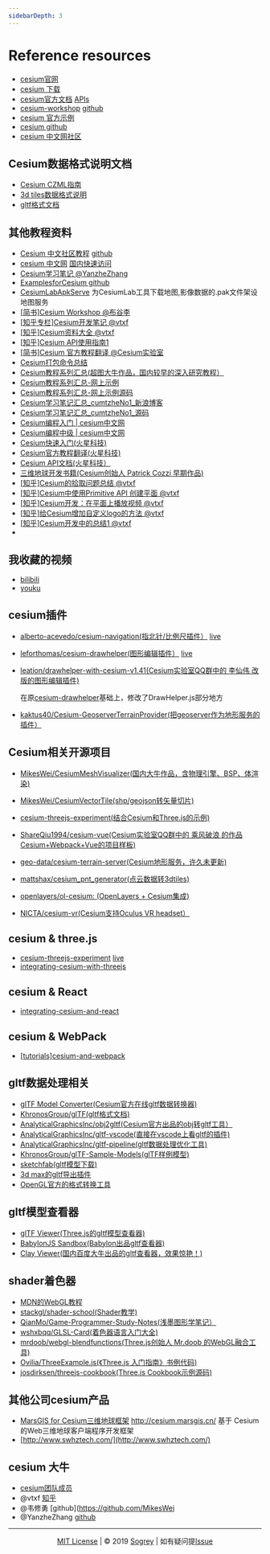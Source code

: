 ```yaml
---
sidebarDepth: 3
---
```


# Reference resources

- [cesium官网](https://cesium.com/)
- [cesium 下载](https://cesium.com/downloads/)
- [cesium官方文档](https://cesium.com/docs/) [APIs](https://cesium.com/docs/cesiumjs-ref-doc/)
- [cesium-workshop](https://cesium.com/docs/tutorials/cesium-workshop/) [github](https://github.com/AnalyticalGraphicsInc/cesium-workshop)
- [cesium 官方示例](https://sandcastle.cesium.com/)
- [cesium github](https://github.com/AnalyticalGraphicsInc/cesium)
- [cesium 中文网社区](http://cesiumcn.org/)

## Cesium数据格式说明文档

- [Cesium CZML指南](https://link.zhihu.com/?target=https%3A//github.com/AnalyticalGraphicsInc/czml-writer/wiki/CZML-Guide)
- [3d tiles数据格式说明](https://link.zhihu.com/?target=https%3A//github.com/AnalyticalGraphicsInc/3d-tiles)
- [gltf格式文档](https://link.zhihu.com/?target=https%3A//github.com/KhronosGroup/glTF)



## 其他教程资料

- [Cesium 中文社区教程](http://cesiumcn.org/guide/index.html) [github](https://github.com/hujiulin/CesiumJS-tutorial)
- [cesium 中文网](http://cesium.xin/) [国内快速访问](http://cesium.coinidea.com/)
- [Cesium学习笔记 @YanzheZhang](https://github.com/YanzheZhang/Cesium.HPUZYZ.Demo)
- [ExamplesforCesium github](https://github.com/pasu/ExamplesforCesium)
- [CesiumLabApkServe](https://github.com/weshmily/CesiumLabApkServe) 为CesiumLab工具下载地图,影像数据的.pak文件架设地图服务
- [[简书]Cesium Workshop @布谷李](https://www.jianshu.com/p/f66caf4cb43f)
- [[知乎专栏]Cesium开发笔记 @vtxf](https://zhuanlan.zhihu.com/Cesium2)
- [[知乎]Cesium资料大全 @vtxf](https://zhuanlan.zhihu.com/p/34217817)
- [[知乎]Cesium API使用指南1](https://zhuanlan.zhihu.com/p/80904975)
- [[简书]Cesium 官方教程翻译 @Cesium实验室](https://www.jianshu.com/p/31c3b55a21eb)
- [Cesium打包命令总结](https://zhuanlan.zhihu.com/p/47588567)
- [Cesium教程系列汇总(超图大牛作品，国内较早的深入研究教程）](https://link.zhihu.com/?target=http%3A//www.cnblogs.com/fuckgiser/p/5706842.html)
- [Cesium教程系列汇总-网上示例](https://link.zhihu.com/?target=https%3A//pasu.github.io/ExamplesforCesium/examples/examples.html%23Primer)
- [Cesium教程系列汇总-网上示例源码](https://link.zhihu.com/?target=https%3A//github.com/pasu/ExamplesforCesium)
- [Cesium学习笔记汇总_cumtzheNo1_新浪博客](https://link.zhihu.com/?target=http%3A//blog.sina.com.cn/s/blog_15e866bbe0102xu2f.html)
- [Cesium学习笔记汇总_cumtzheNo1_源码](https://link.zhihu.com/?target=https%3A//github.com/YanzheZhang/Cesium.HPUZYZ.Demo)
- [Cesium编程入门 | cesium中文网](https://link.zhihu.com/?target=http%3A//cesium.xin/wordpress/archives/category/cesium%e7%bc%96%e7%a8%8b%e5%85%a5%e9%97%a8)
- [Cesium编程中级 | cesium中文网](https://link.zhihu.com/?target=http%3A//cesium.xin/wordpress/archives/category/cesium%e7%bc%96%e7%a8%8b%e4%b8%ad%e7%ba%a7)
- [Cesium快速入门(火星科技)](https://link.zhihu.com/?target=http%3A//cesium.marsgis.cn/docs/go.html%3Fid%3D11)
- [Cesium官方教程翻译(火星科技)](https://link.zhihu.com/?target=http%3A//cesium.marsgis.cn/docs/go.html%3Fid%3D12)
- [Cesium API文档(火星科技）](https://link.zhihu.com/?target=http%3A//cesium.marsgis.cn/docs/go.html%3Fid%3D13)
- [三维地球开发书籍(Cesium创始人 Patrick Cozzi 早期作品)](https://link.zhihu.com/?target=http%3A//www.virtualglobebook.com/)
- [[知乎]Cesium的拾取问题总结 @vtxf](https://zhuanlan.zhihu.com/p/44767866)
- [[知乎]Cesium中使用Primitive API 创建平面 @vtxf](https://zhuanlan.zhihu.com/p/41862338)
- [[知乎]Cesium开发：在平面上播放视频 @vtxf](https://zhuanlan.zhihu.com/p/41862445)
- [[知乎]给Cesium增加自定义logo的方法 @vtxf](https://zhuanlan.zhihu.com/p/41794192)
- [[知乎]Cesium开发中的总结1 @vtxf](https://zhuanlan.zhihu.com/p/33572024)
- 

## 我收藏的视频

- [bilibili](https://space.bilibili.com/361037941/favlist?fid=762485841&ftype=create)
- [youku](http://list.youku.com/albumlist/show/id_52316024.html)

## cesium插件

- [alberto-acevedo/cesium-navigation(指北针/比例尺插件）](https://link.zhihu.com/?target=https%3A//github.com/alberto-acevedo/cesium-navigation) [live](http://larcius.github.io/cesium-navigation/)

- [leforthomas/cesium-drawhelper(图形编辑插件）](https://github.com/leforthomas/cesium-drawhelper) [live](http://pad.geocento.com/DrawHelper/)

- [leation/drawhelper-with-cesium-v1.41(Cesium实验室QQ群中的 李仙伟 改版的图形编辑插件)](https://link.zhihu.com/?target=https%3A//github.com/leation/drawhelper-with-cesium-v1.41)

  在原[cesium-drawhelper](https://github.com/leforthomas/cesium-drawhelper)基础上，修改了DrawHelper.js部分地方
  
- [kaktus40/Cesium-GeoserverTerrainProvider(把geoserver作为地形服务的插件）](https://link.zhihu.com/?target=https%3A//github.com/kaktus40/Cesium-GeoserverTerrainProvider)

## Cesium相关开源项目

- [MikesWei/CesiumMeshVisualizer(国内大牛作品，含物理引擎、BSP、体渲染)](https://link.zhihu.com/?target=https%3A//github.com/MikesWei/CesiumMeshVisualizer)

- [MikesWei/CesiumVectorTile(shp/geojson转矢量切片)](https://link.zhihu.com/?target=https%3A//github.com/MikesWei/CesiumVectorTile)

- [cesium-threejs-experiment(结合Cesium和Three.js的示例)](https://link.zhihu.com/?target=https%3A//github.com/AnalyticalGraphicsInc/cesium-threejs-experiment)

- [ShareQiu1994/cesium-vue(Cesium实验室QQ群中的 乘风破浪 的作品 Cesium+Webpack+Vue的项目样板)](https://link.zhihu.com/?target=https%3A//github.com/ShareQiu1994/cesium-vue)

- [geo-data/cesium-terrain-server(Cesium地形服务，许久未更新)](https://link.zhihu.com/?target=https%3A//github.com/geo-data/cesium-terrain-server)

- [mattshax/cesium_pnt_generator(点云数据转3dtiles)](https://link.zhihu.com/?target=https%3A//github.com/mattshax/cesium_pnt_generator)

- [openlayers/ol-cesium: (OpenLayers + Cesium集成)](https://link.zhihu.com/?target=https%3A//github.com/openlayers/ol-cesium)

- [NICTA/cesium-vr(Cesium支持Oculus VR headset）](https://link.zhihu.com/?target=https%3A//github.com/NICTA/cesium-vr)

## cesium & three.js

- [cesium-threejs-experiment](https://github.com/AnalyticalGraphicsInc/cesium-threejs-experiment) [live](https://analyticalgraphicsinc.github.io/cesium-threejs-experiment/public/)
- [integrating-cesium-with-threejs](https://cesium.com/blog/2017/10/23/integrating-cesium-with-threejs/)

## cesium & React

- [integrating-cesium-and-react](https://cesium.com/blog/2018/03/05/integrating-cesium-and-react/)

## cesium & WebPack

- [[tutorials]cesium-and-webpack](https://cesium.com/docs/tutorials/cesium-and-webpack/)

## gltf数据处理相关

- [glTF Model Converter(Cesium官方在线gltf数据转换器)](https://link.zhihu.com/?target=http%3A//52.4.31.236/convertmodel.html)
- [KhronosGroup/glTF(gltf格式文档)](https://link.zhihu.com/?target=https%3A//github.com/KhronosGroup/glTF)
- [AnalyticalGraphicsInc/obj2gltf(Cesium官方出品的obj转gltf工具）](https://link.zhihu.com/?target=https%3A//github.com/AnalyticalGraphicsInc/obj2gltf)
- [AnalyticalGraphicsInc/gltf-vscode(直接在vscode上看gltf的插件)](https://link.zhihu.com/?target=https%3A//github.com/AnalyticalGraphicsInc/gltf-vscode)
- [AnalyticalGraphicsInc/gltf-pipeline(gltf数据处理优化工具)](https://link.zhihu.com/?target=https%3A//github.com/AnalyticalGraphicsInc/gltf-pipeline)
- [KhronosGroup/glTF-Sample-Models(glTF样例模型)](https://link.zhihu.com/?target=https%3A//github.com/KhronosGroup/glTF-Sample-Models)
- [sketchfab(gltf模型下载)](https://link.zhihu.com/?target=https%3A//sketchfab.com/)
- [3d max的gltf导出插件](https://link.zhihu.com/?target=https%3A//doc.babylonjs.com/resources/3dsmax_to_gltf)
- [OpenGL官方的格式转换工具](https://link.zhihu.com/?target=https%3A//github.com/KhronosGroup/COLLADA2GLTF/)

## gltf模型查看器

- [glTF Viewer(Three.js的gltf模型查看器)](https://link.zhihu.com/?target=https%3A//gltf-viewer.donmccurdy.com/)
- [BabylonJS Sandbox(Babylon出品gltf查看器)](https://link.zhihu.com/?target=http%3A//sandbox.babylonjs.com/)
- [Clay Viewer(国内百度大牛出品的gltf查看器，效果惊艳！)](https://link.zhihu.com/?target=https%3A//pissang.github.io/clay-viewer/editor/)

## shader着色器

- [MDN的WebGL教程](https://link.zhihu.com/?target=https%3A//developer.mozilla.org/zh-CN/docs/Web/API/WebGL_API/Tutorial/Getting_started_with_WebGL)
- [stackgl/shader-school(Shader教学)](https://link.zhihu.com/?target=https%3A//github.com/stackgl/shader-school)
- [QianMo/Game-Programmer-Study-Notes(浅墨图形学笔记）](https://link.zhihu.com/?target=https%3A//github.com/QianMo/Game-Programmer-Study-Notes)
- [wshxbqq/GLSL-Card(着色器语言入门大全)](https://link.zhihu.com/?target=https%3A//github.com/wshxbqq/GLSL-Card)
- [mrdoob/webgl-blendfunctions(Three.js创始人 Mr.doob 的WebGL融合工具)](https://link.zhihu.com/?target=https%3A//github.com/mrdoob/webgl-blendfunctions)
- [Ovilia/ThreeExample.js(《Three.js 入门指南》书例代码)](https://link.zhihu.com/?target=https%3A//github.com/Ovilia/ThreeExample.js)
- [josdirksen/threejs-cookbook(Three.js Cookbook示例源码)](https://link.zhihu.com/?target=https%3A//github.com/josdirksen/threejs-cookbook)

## 其他公司cesium产品

- [MarsGIS for Cesium三维地球框架](http://cesium.marsgis.cn/) http://cesium.marsgis.cn/
  基于 Cesium 的Web三维地球客户端程序开发框架
- [http://www.swhztech.com/](http://www.swhztech.com/)

## cesium 大牛

- [cesium团队成员](https://cesium.com/team/)
- @vtxf [知乎](https://www.zhihu.com/people/vtxf/activities)
- @韦修勇 [github](https://github.com/MikesWei
- @YanzheZhang [github](https://github.com/YanzheZhang)

---
<!-- 自定义footer -->
<p align="center">
<a href="https://output.jsbin.com/penilap" target="_blank">MIT License</a> | © 2019 <a href="https://sogrey.github.io" target="_blank">Sogrey</a> | 如有疑问提<a href="https://github.com/Sogrey/Cesium-start/issues/new" target="_blank">Issue</a> 
</p>
<br><br>